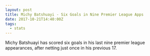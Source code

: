 ```yaml
---
layout: post
title: Michy Batshuayi - Six Goals in Nine Premier League Apps
date: 2017-10-21T14:40:00Z
tags:
  - stats
---
```


Michy Batshuayi has scored six goals in his last nine premier league appearances, after netting just once in his previous 17.
